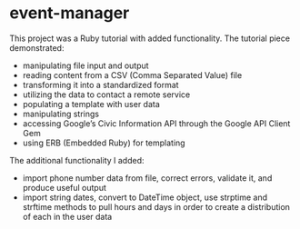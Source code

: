 # event-manager
This project was a Ruby tutorial with added functionality. 
The tutorial piece demonstrated:
- manipulating file input and output
- reading content from a CSV (Comma Separated Value) file
- transforming it into a standardized format
- utilizing the data to contact a remote service
- populating a template with user data
- manipulating strings
- accessing Google’s Civic Information API through the Google API Client Gem
- using ERB (Embedded Ruby) for templating

The additional functionality I added:
- import phone number data from file, correct errors, validate it, and produce useful output
- import string dates, convert to DateTime object, use strptime and strftime methods to pull hours and days in order to create a distribution of each in the user data



